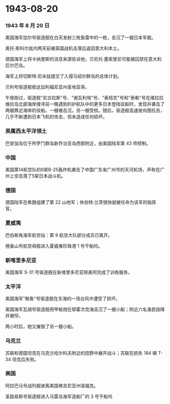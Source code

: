 # 1943-08-20

### 1943 年 8 月 20 日

美国海军加尔号驱逐舰在白天发射三枚鱼雷中的一枚，击沉了一艘日本军舰。

奥托·斯科尔兹内两天前被英国战机击落后返回意大利本土。

德国海军上将卡纳里斯的消息来源告诉他，贝尼托·墨索里尼可能被囚禁在意大利厄尔巴岛。

海军上将切斯特·尼米兹提交了入侵马绍尔群岛的总体计划。

贝利号驱逐舰抵达加利福尼亚州圣地亚哥。

午夜刚过，驱逐舰"尼古拉斯"号、"谢瓦利埃"号、"奥班农"号和"泰勒"号在维拉拉维拉岛北部海岸搜寻前一晚遇到的护航队中的更多日本登陆驳船时，发现并袭击了两艘靠近海岸的驳船。一艘被击沉，另一艘受损。随后，驱逐舰高速驶向图拉吉，几乎不断遭到日本飞机的攻击，但未造成任何损坏。

### 英属西太平洋领土

巴安加岛位于所罗门群岛新乔治亚岛西部附近，由美国陆军第 43 师控制。

### 中国

美国第14航空队的6架B-25轰炸机袭击了中国广东省广州市的天河机场，声称在广州上空击落了5架日本战斗机。

### 德国

德国陆军在希腊组建了第 22
山地军；休伯特·兰茨很快就被任命为该军的指挥官。

### 夏威夷

巴伯斯角海军航空站：第 9 航空大队部分成员已离开。

檀香山号航空母舰进入夏威夷珍珠港 1 号干船坞。

### 新喀里多尼亚

美国海军 S-31 号驱逐舰在新喀里多尼亚努美阿完成了训练服务。

### 太平洋

美国海军"鲸鱼"号驱逐舰在东海的一场台风中遭受了损坏。

美国海军瓦胡号驱逐舰用甲板炮在鄂霍次克海击沉了一艘小船；附近六名渔民投降并被俘。

两小时后，她又摧毁了另一艘小船。

### 乌克兰

苏联和德国坦克在乌克兰哈尔科夫附近的田野中展开战斗；苏联在损失 184 辆
T-34 坦克后失败。

### 美国

阿拉巴马号战列舰驶离美国弗吉尼亚州诺福克。

圣路易斯号驱逐舰进入马雷岛海军造船厂的 3 号干船坞